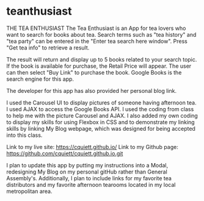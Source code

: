 # teanthusiast
THE TEA ENTHUSIAST
The Tea Enthusiast is an App for tea lovers who want to search for books about tea. Search terms such as "tea history" and "tea party" can be entered in the "Enter tea search here window".  Press "Get tea info" to retrieve a result.

The result will return and display up to 5 books related to your search topic. If the book is available for purchase, the Retail Price will appear. The user can then select "Buy Link" to purchase the book. Google Books is the search engine for this app.

The developer for this app has also provided her personal blog link.

I used the Carousel UI to display pictures of someone having afternoon tea.
I used AJAX to access the Google Books API. I used the coding from class to help me with the picture Carousel and AJAX. I also added my own coding to display my skills for using Flexbox in CSS and to demonstrate my linking skills by linking My Blog webpage, which was designed for being accepted into this class.

Link to my live site: https://cquiett.github.io/
Link to my Github page: https://github.com/cquiett/cquiett.github.io.git

I plan to update this app by putting my instructions into a Modal, redesigning My Blog on my personal gitHub rather than General Assembly's. Additionally, I plan to include links for my favorite tea distributors and my favorite afternoon tearooms located in my local metropolitan area.
